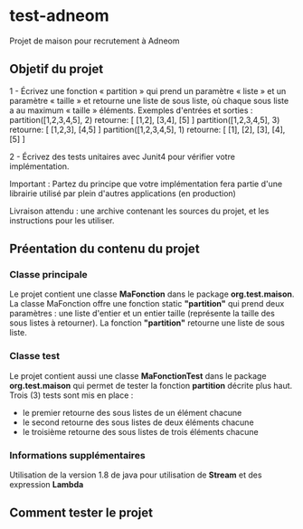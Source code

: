 # test-adneom
Projet de maison pour recrutement à Adneom

## Objetif du projet

1 - Écrivez une fonction « partition » qui prend un paramètre « liste » et un paramètre « taille » et retourne une liste de sous liste, où chaque sous liste a au maximum « taille » éléments.
Exemples d'entrées et sorties :
partition([1,2,3,4,5], 2) retourne: [ [1,2], [3,4], [5] ] 
partition([1,2,3,4,5], 3) retourne: [ [1,2,3], [4,5] ] 
partition([1,2,3,4,5], 1) retourne: [ [1], [2], [3], [4], [5] ] 

 2 - Écrivez des tests unitaires avec Junit4 pour vérifier votre implémentation.

Important : Partez du principe que votre implémentation fera partie d'une librairie utilisé par plein d'autres applications (en production)

Livraison attendu : une archive contenant les sources du projet, et les instructions pour les utiliser.


## Préentation du contenu du projet

### Classe principale
Le projet contient une classe **MaFonction** dans le package **org.test.maison**.
La classe MaFonction offre une fonction static **"partition"** qui prend deux paramètres : une liste d'entier et un entier taille (représente la taille des sous listes à retourner).
La fonction **"partition"** retourne une liste de sous liste.

### Classe test
Le projet contient aussi une classe **MaFonctionTest** dans le package **org.test.maison** qui permet de tester la fonction **partition** décrite plus haut.
Trois (3) tests sont mis en place : 
- le premier retourne des sous listes de un élément chacune
- le second retourne des sous listes de deux éléments chacune
- le troisième retourne des sous listes de trois éléments chacune

### Informations supplémentaires
Utilisation de la version 1.8 de java pour utilisation de **Stream** et des expression **Lambda**

## Comment tester le projet
